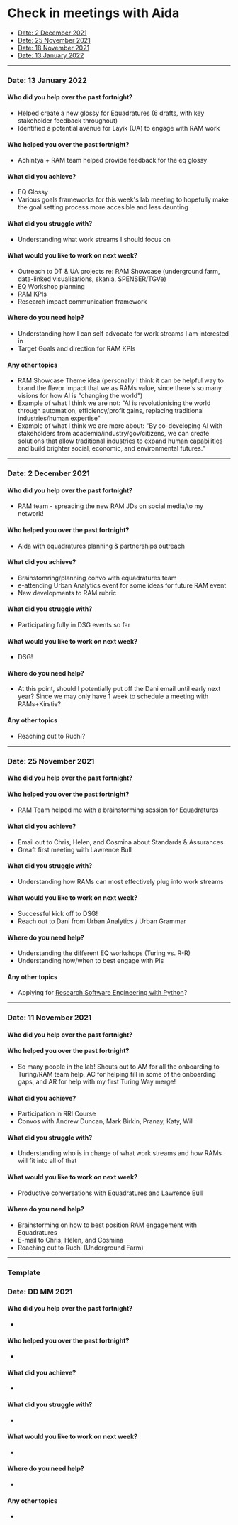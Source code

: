 # Check in meetings with Aida

* [Date: 2 December 2021](#date-2-december-2021)
* [Date: 25 November 2021](#date-25-november-2021)
* [Date: 18 November 2021](#date-18-november-2021)
* [Date: 13 January 2022](#date-13-january-2022)

---

### Date: 13 January 2022
#### Who did you help over the past fortnight?
* Helped create a new glossy for Equadratures (6 drafts, with key stakeholder feedback throughout)
* Identified a potential avenue for Layik (UA) to engage with RAM work
#### Who helped you over the past fortnight?
* Achintya + RAM team helped provide feedback for the eq glossy
#### What did you achieve?
* EQ Glossy
* Various goals frameworks for this week's lab meeting to hopefully make the goal setting process more accesible and less daunting
#### What did you struggle with?
* Understanding what work streams I should focus on
#### What would you like to work on next week?
* Outreach to DT & UA projects re: RAM Showcase (underground farm, data-linked visualisations, skania, SPENSER/TGVe)
* EQ Workshop planning
* RAM KPIs
* Research impact communication framework
#### Where do you need help?
* Understanding how I can self advocate for work streams I am interested in
* Target Goals and direction for RAM KPIs
#### Any other topics
* RAM Showcase Theme idea (personally I think it can be helpful way to brand the flavor impact that we as RAMs value, since there's so many visions for how AI is "changing the world")
* Example of what I think we are not: "AI is revolutionising the world through automation, efficiency/profit gains, replacing traditional industries/human expertise"
* Example of what I think we are more about: "By co-developing AI with stakeholders from academia/industry/gov/citizens, we can create solutions that allow traditional industries to expand human capabilities and build brighter social, economic, and environmental futures."

---

### Date: 2 December 2021
#### Who did you help over the past fortnight?
* RAM team - spreading the new RAM JDs on social media/to my network!
#### Who helped you over the past fortnight?
* Aida with equadratures planning & partnerships outreach
#### What did you achieve?
* Brainstomring/planning convo with equadratures team
* e-attending Urban Analytics event for some ideas for future RAM event
* New developments to RAM rubric
#### What did you struggle with?
* Participating fully in DSG events so far
#### What would you like to work on next week?
* DSG!
#### Where do you need help?
* At this point, should I potentially put off the Dani email until early next year? Since we may only have 1 week to schedule a meeting with RAMs+Kirstie?
#### Any other topics
* Reaching out to Ruchi?

---

### Date: 25 November 2021
#### Who did you help over the past fortnight?
#### Who helped you over the past fortnight?
* RAM Team helped me with a brainstorming session for Equadratures
#### What did you achieve?
* Email out to Chris, Helen, and Cosmina about Standards & Assurances
* Greaft first meeting with Lawrence Bull
#### What did you struggle with?
* Understanding how RAMs can most effectively plug into work streams
#### What would you like to work on next week?
* Successful kick off to DSG!
* Reach out to Dani from Urban Analytics / Urban Grammar
#### Where do you need help?
* Understanding the different EQ workshops (Turing vs. R-R)
* Understanding how/when to best engage with PIs
#### Any other topics
* Applying for [Research Software Engineering with Python](https://www.eventsforce.net/turingevents/frontend/reg/thome.csp?pageID=50389&eventID=152&traceRedir=2)?

---

### Date: 11 November 2021
#### Who did you help over the past fortnight?
#### Who helped you over the past fortnight?
* So many people in the lab! Shouts out to AM for all the onboarding to Turing/RAM team help, AC for helping fill in some of the onboarding gaps, and AR for help with my first Turing Way merge!
#### What did you achieve?
* Participation in RRI Course
* Convos with Andrew Duncan, Mark Birkin, Pranay, Katy, Will
#### What did you struggle with?
* Understanding who is in charge of what work streams and how RAMs will fit into all of that
#### What would you like to work on next week?
* Productive conversations with Equadratures and Lawrence Bull
#### Where do you need help?
* Brainstorming on how to best position RAM engagement with Equadratures
* E-mail to Chris, Helen, and Cosmina
* Reaching out to Ruchi (Underground Farm)

---

### Template

### Date: DD MM 2021
#### Who did you help over the past fortnight?
*
#### Who helped you over the past fortnight?
*
#### What did you achieve?
*
#### What did you struggle with?
*
#### What would you like to work on next week?
*
#### Where do you need help?
*
#### Any other topics
*
